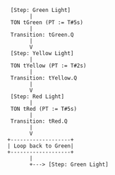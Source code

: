        [Step: Green Light]
             |
       TON tGreen (PT := T#5s)
             |
       Transition: tGreen.Q
             |
             V
       [Step: Yellow Light]
             |
       TON tYellow (PT := T#2s)
             |
       Transition: tYellow.Q
             |
             V
       [Step: Red Light]
             |
       TON tRed (PT := T#5s)
             |
       Transition: tRed.Q
             |
             V
      +-------------------+
      | Loop back to Green|
      +-------------------+
             |
             +---> [Step: Green Light]
